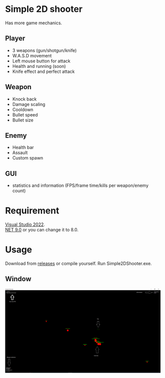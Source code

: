 # Simple 2D shooter
Has more game mechanics.


## Player
- 3 weapons (gun/shotgun/knife)
- W.A.S.D movement
- Left mouse button for attack
- Health and running (soon)
- Knife effect and perfect attack

## Weapon
- Knock back
- Damage scaling
- Cooldown
- Bullet speed
- Bullet size

## Enemy
- Health bar
- Assault
- Custom spawn

## GUI
- statistics and information (FPS/frame time/kills per weapon/enemy count)

# Requirement
[Visual Studio 2022](https://visualstudio.microsoft.com/ru/vs).\
[NET 9.0](https://dotnet.microsoft.com/en-us/download/dotnet/9.0) or you can change it to 8.0.

# Usage
Download from [releases](https://github.com/Dae-Moon/Simple2DShooter/releases) or compile yourself.
Run Simple2DShooter.exe.

## Window
<p align="center">
   <img src="resources/game.png">
</p>

